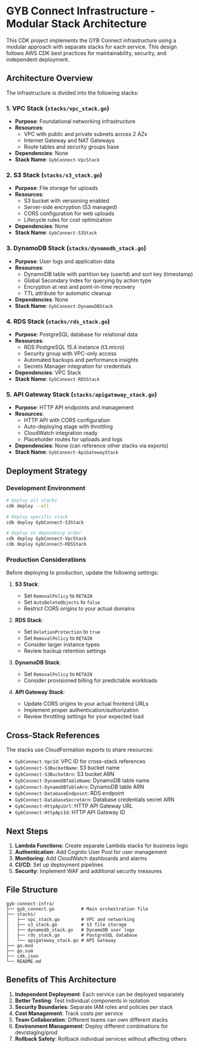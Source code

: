 # GYB Connect Infrastructure - Modular Stack Architecture

This CDK project implements the GYB Connect infrastructure using a modular approach with separate stacks for each service. This design follows AWS CDK best practices for maintainability, security, and independent deployment.

## Architecture Overview

The infrastructure is divided into the following stacks:

### 1. VPC Stack (`stacks/vpc_stack.go`)
- **Purpose**: Foundational networking infrastructure
- **Resources**: 
  - VPC with public and private subnets across 2 AZs
  - Internet Gateway and NAT Gateways
  - Route tables and security groups base
- **Dependencies**: None
- **Stack Name**: `GybConnect-VpcStack`

### 2. S3 Stack (`stacks/s3_stack.go`)
- **Purpose**: File storage for uploads
- **Resources**:
  - S3 bucket with versioning enabled
  - Server-side encryption (S3 managed)
  - CORS configuration for web uploads
  - Lifecycle rules for cost optimization
- **Dependencies**: None
- **Stack Name**: `GybConnect-S3Stack`

### 3. DynamoDB Stack (`stacks/dynamodb_stack.go`)
- **Purpose**: User logs and application data
- **Resources**:
  - DynamoDB table with partition key (userId) and sort key (timestamp)
  - Global Secondary Index for querying by action type
  - Encryption at rest and point-in-time recovery
  - TTL attribute for automatic cleanup
- **Dependencies**: None
- **Stack Name**: `GybConnect-DynamoDBStack`

### 4. RDS Stack (`stacks/rds_stack.go`)
- **Purpose**: PostgreSQL database for relational data
- **Resources**:
  - RDS PostgreSQL 15.4 instance (t3.micro)
  - Security group with VPC-only access
  - Automated backups and performance insights
  - Secrets Manager integration for credentials
- **Dependencies**: VPC Stack
- **Stack Name**: `GybConnect-RDSStack`

### 5. API Gateway Stack (`stacks/apigateway_stack.go`)

- **Purpose**: HTTP API endpoints and management
- **Resources**:
  - HTTP API with CORS configuration
  - Auto-deploying stage with throttling
  - CloudWatch integration ready
  - Placeholder routes for uploads and logs
- **Dependencies**: None (can reference other stacks via exports)
- **Stack Name**: `GybConnect-ApiGatewayStack`

## Deployment Strategy

### Development Environment
```bash
# Deploy all stacks
cdk deploy --all

# Deploy specific stack
cdk deploy GybConnect-S3Stack

# Deploy in dependency order
cdk deploy GybConnect-VpcStack
cdk deploy GybConnect-RDSStack
```

### Production Considerations

Before deploying to production, update the following settings:

1. **S3 Stack**:
   - Set `RemovalPolicy` to `RETAIN`
   - Set `AutoDeleteObjects` to `false`
   - Restrict CORS origins to your actual domains

2. **RDS Stack**:
   - Set `DeletionProtection` to `true`
   - Set `RemovalPolicy` to `RETAIN`
   - Consider larger instance types
   - Review backup retention settings

3. **DynamoDB Stack**:
   - Set `RemovalPolicy` to `RETAIN`
   - Consider provisioned billing for predictable workloads

4. **API Gateway Stack**:
   - Update CORS origins to your actual frontend URLs
   - Implement proper authentication/authorization
   - Review throttling settings for your expected load

## Cross-Stack References

The stacks use CloudFormation exports to share resources:

- `GybConnect-VpcId`: VPC ID for cross-stack references
- `GybConnect-S3BucketName`: S3 bucket name
- `GybConnect-S3BucketArn`: S3 bucket ARN
- `GybConnect-DynamoDBTableName`: DynamoDB table name
- `GybConnect-DynamoDBTableArn`: DynamoDB table ARN
- `GybConnect-DatabaseEndpoint`: RDS endpoint
- `GybConnect-DatabaseSecretArn`: Database credentials secret ARN
- `GybConnect-HttpApiUrl`: HTTP API Gateway URL
- `GybConnect-HttpApiId`: HTTP API Gateway ID

## Next Steps

1. **Lambda Functions**: Create separate Lambda stacks for business logic
2. **Authentication**: Add Cognito User Pool for user management
3. **Monitoring**: Add CloudWatch dashboards and alarms
4. **CI/CD**: Set up deployment pipelines
5. **Security**: Implement WAF and additional security measures

## File Structure

```
gyb-connect-infra/
├── gyb_connect.go          # Main orchestration file
├── stacks/
│   ├── vpc_stack.go        # VPC and networking
│   ├── s3_stack.go         # S3 file storage
│   ├── dynamodb_stack.go   # DynamoDB user logs
│   ├── rds_stack.go        # PostgreSQL database
│   └── apigateway_stack.go # API Gateway
├── go.mod
├── go.sum
├── cdk.json
└── README.md
```

## Benefits of This Architecture

1. **Independent Deployment**: Each service can be deployed separately
2. **Better Testing**: Test individual components in isolation
3. **Security Boundaries**: Separate IAM roles and policies per stack
4. **Cost Management**: Track costs per service
5. **Team Collaboration**: Different teams can own different stacks
6. **Environment Management**: Deploy different combinations for dev/staging/prod
7. **Rollback Safety**: Rollback individual services without affecting others

